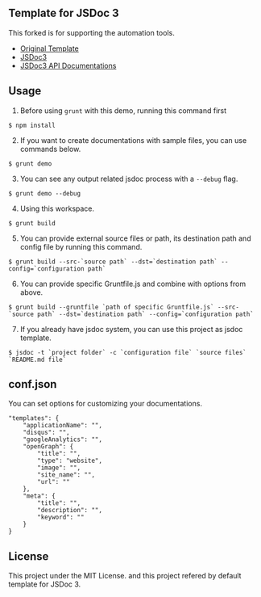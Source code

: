 Template for JSDoc 3
---

This forked is for supporting the automation tools.

- [Original Template](https://github.com/davidshimjs/jaguarjs-jsdoc)
- [JSDoc3](https://github.com/jsdoc3/jsdoc)
- [JSDoc3 API Documentations](http://usejsdoc.org)

Usage
---
1. Before using `grunt` with this demo, running this command first
```
$ npm install
```

2. If you want to create documentations with sample files, you can use commands below.
```
$ grunt demo
```

3. You can see any output related jsdoc process with a `--debug` flag.
```
$ grunt demo --debug
```

4. Using this workspace.
```
$ grunt build
```

5. You can provide external source files or path, its destination path and config file by running this command.
```
$ grunt build --src-`source path` --dst=`destination path` --config=`configuration path`
```

6. You can provide specific Gruntfile.js and combine with options from above.
```
$ grunt build --gruntfile `path of specific Gruntfile.js` --src-`source path` --dst=`destination path` --config=`configuration path`
```

7. If you already have jsdoc system, you can use this project as jsdoc template.
```
$ jsdoc -t `project folder` -c `configuration file` `source files` `README.md file`
```

conf.json
---
You can set options for customizing your documentations.

```
"templates": {
    "applicationName": "",
    "disqus": "",
    "googleAnalytics": "",
    "openGraph": {
        "title": "",
        "type": "website",
        "image": "",
        "site_name": "",
        "url": ""
    },
    "meta": {
        "title": "",
        "description": "",
        "keyword": ""
    }
}
```

License
---
This project under the MIT License. and this project refered by default template for JSDoc 3.